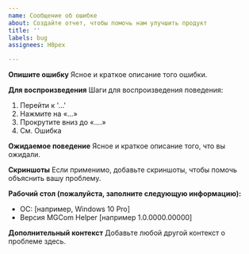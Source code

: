 ```yaml
---
name: Сообщение об ошибке
about: Создайте отчет, чтобы помочь нам улучшить продукт
title: ''
labels: bug
assignees: H0pex

---
```


**Опишите ошибку**
Ясное и краткое описание того ошибки.

**Для воспроизведения**
Шаги для воспроизведения поведения:
1. Перейти к '...'
2. Нажмите на «...»
3. Прокрутите вниз до «....»
4. См. Ошибка

**Ожидаемое поведение**
Ясное и краткое описание того, что вы ожидали.

**Скриншоты**
Если применимо, добавьте скриншоты, чтобы помочь объяснить вашу проблему.

**Рабочий стол (пожалуйста, заполните следующую информацию):**
 - ОС: [например, Windows 10 Pro]
 - Версия MGCom Helper [например 1.0.0000.00000]

**Дополнительный контекст**
Добавьте любой другой контекст о проблеме здесь.
